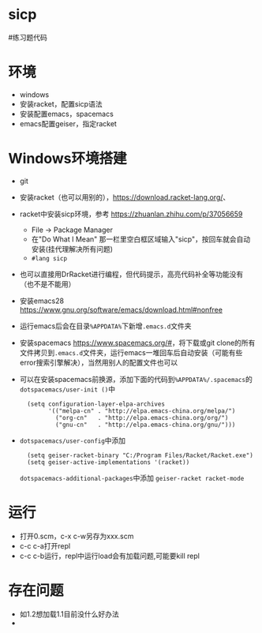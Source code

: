 # sicp
#练习题代码
# 环境
* windows
* 安装racket，配置sicp语法
* 安装配置emacs，spacemacs
* emacs配置geiser，指定racket
# Windows环境搭建
* git
* 安装racket（也可以用别的），<https://download.racket-lang.org/>、
* racket中安装sicp环境，参考 <https://zhuanlan.zhihu.com/p/37056659>
  * File → Package Manager 
  * 在"Do What I Mean" 那一栏里空白框区域输入"sicp"，按回车就会自动安装(挂代理解决所有问题)
  * ``#lang sicp``
* 也可以直接用DrRacket进行编程，但代码提示，高亮代码补全等功能没有（也不是不能用）
* 安装emacs28 <https://www.gnu.org/software/emacs/download.html#nonfree>
* 运行emacs后会在目录``%APPDATA%``下新增``.emacs.d``文件夹
* 安装spacemacs <https://www.spacemacs.org/#>，将下载或git clone的所有文件拷贝到``.emacs.d``文件夹，运行emacs一堆回车后自动安装（可能有些error搜索引擎解决），当然用别人的配置文件也可以
* 可以在安装spacemacs前换源，添加下面的代码到``%APPDATA%/.spacemacs``的``dotspacemacs/user-init ()``中

    ```
      (setq configuration-layer-elpa-archives
            '(("melpa-cn" . "http://elpa.emacs-china.org/melpa/")
              ("org-cn"   . "http://elpa.emacs-china.org/org/")
              ("gnu-cn"   . "http://elpa.emacs-china.org/gnu/")))
    ```
* ``dotspacemacs/user-config``中添加
    
    ```
      (setq geiser-racket-binary "C:/Program Files/Racket/Racket.exe")
      (setq geiser-active-implementations '(racket))
    ```
  ``dotspacemacs-additional-packages``中添加
      ```
      geiser-racket
      racket-mode
      ```
# 运行
* 打开0.scm，c-x c-w另存为xxx.scm
* c-c c-a打开repl
* c-c c-b运行，repl中运行load会有加载问题,可能要kill repl
# 存在问题
* 如1.2想加载1.1目前没什么好办法
* 
